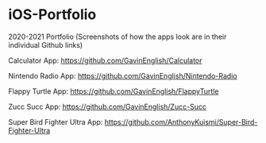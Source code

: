# iOS-Portfolio
2020-2021 Portfolio (Screenshots of how the apps look are in their individual Github links)

Calculator App: https://github.com/GavinEnglish/Calculator 


Nintendo Radio App: https://github.com/GavinEnglish/Nintendo-Radio


Flappy Turtle App: https://github.com/GavinEnglish/FlappyTurtle


Zucc Succ App: https://github.com/GavinEnglish/Zucc-Succ


Super Bird Fighter Ultra App: https://github.com/AnthonyKuismi/Super-Bird-Fighter-Ultra
